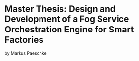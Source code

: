 # Master Thesis: Design and Development of a Fog Service Orchestration Engine for Smart Factories

by Markus Paeschke
